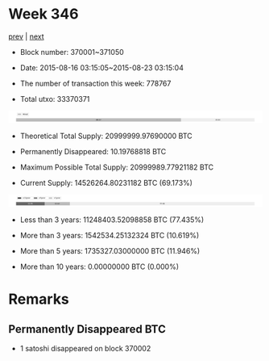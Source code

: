 # Week 346

[prev](week0345.md) | [next](week0347.md)

- Block number: 370001~371050

- Date: 2015-08-16 03:15:05~2015-08-23 03:15:04

- The number of transaction this week: 778767

- Total utxo: 33370371

![](../images/mined_week0346.png)

- Theoretical Total Supply: 20999999.97690000 BTC

- Permanently Disappeared: 10.19768818 BTC

- Maximum Possible Total Supply: 20999989.77921182 BTC

- Current Supply: 14526264.80231182 BTC (69.173%)

![](../images/year_week0346.png)


- Less than 3 years: 11248403.52098858 BTC (77.435%)

- More than 3 years: 1542534.25132324 BTC (10.619%)

- More than 5 years: 1735327.03000000 BTC (11.946%)

- More than 10 years: 0.00000000 BTC (0.000%)

# Remarks

## Permanently Disappeared BTC

- 1 satoshi disappeared on block 370002

